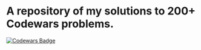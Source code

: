 <h1>A repository of my solutions to 200+ Codewars problems.</h1>
<p align="left"> <a href="https://www.codewars.com/users/atafah" target="_blank"> <img src="https://www.codewars.com/users/atafah/badges/large" alt="Codewars Badge" /> </a> </p>
